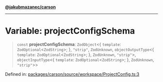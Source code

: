 [**@jakubmazanec/carson**](../README.md)

---

# Variable: projectConfigSchema

> `const` **projectConfigSchema**: `ZodObject`\<\{ `template`: `ZodOptional`\<`ZodString`\>; \},
> `"strip"`, `ZodUnknown`, `objectOutputType`\<\{ `template`: `ZodOptional`\<`ZodString`\>; \},
> `ZodUnknown`, `"strip"`\>, `objectInputType`\<\{ `template`: `ZodOptional`\<`ZodString`\>; \},
> `ZodUnknown`, `"strip"`\>\>

Defined in:
[packages/carson/source/workspace/ProjectConfig.ts:3](https://github.com/jakubmazanec/tools/blob/0373298af23ca7b778987184cd6fcccd21ae54be/packages/carson/source/workspace/ProjectConfig.ts#L3)
